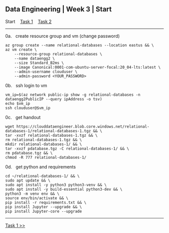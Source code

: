 ## Data Engineering | Week 3 | Start

Start    [Task 1](https://github.com/AFC-AI2C-Cohort-04/coleman-code/blob/main/data_engineering/week_3/task_1.md)    [Task 2](https://github.com/AFC-AI2C-Cohort-04/coleman-code/blob/main/data_engineering/week_3/task_2.md)

---

0a.   create resource group and vm (change password)
```
az group create --name relational-databases --location eastus && \
az vm create \
    --resource-group relational-databases \
    --name dataengg2 \
    --size Standard_B2ms \
    --image Canonical:0001-com-ubuntu-server-focal:20_04-lts:latest \
    --admin-username clouduser \
    --admin-password <YOUR_PASSWORD>
```

0b.   ssh login to vm
```
vm_ip=$(az network public-ip show -g relational-databases -n dataengg2PublicIP --query ipAddress -o tsv)
echo $vm_ip
ssh clouduser@$vm_ip
```

0c.   get handout
```
wget https://clouddataengineer.blob.core.windows.net/relational-databases-1/relational-databases-1.tgz && \
tar -xvzf relational-databases-1.tgz && \
rm relational-databases-1.tgz && \
mkdir relational-databases-1/ && \
tar -xvzf pdatabase.tgz -C relational-databases-1/ && \
rm pdatabase.tgz && \
chmod -R 777 relational-databases-1/
```

0d.   get python and requirements
```
cd ~/relational-databases-1/ && \
sudo apt update && \
sudo apt install -y python3 python3-venv && \
sudo apt install -y build-essential python3-dev && \
python3 -m venv env && \
source env/bin/activate && \
pip install -r requirements.txt && \
pip install Jupyter --upgrade && \
pip install Jupyter-core --upgrade
```

---

[Task 1 >>](https://github.com/AFC-AI2C-Cohort-04/coleman-code/blob/main/data_engineering/week_3/task_1.md)
